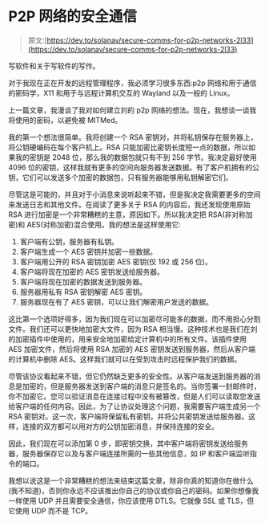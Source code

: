 # P2P 网络的安全通信

> 原文:[https://dev.to/solanav/secure-comms-for-p2p-networks-2l33](https://dev.to/solanav/secure-comms-for-p2p-networks-2l33)

写软件和关于写软件的写作。

对于我现在正在开发的远程管理程序，我必须学习很多东西:p2p 网络和用于通信的密码学，X11 和用于与远程计算机交互的 Wayland 以及一般的 Linux。

上一篇文章，我漫谈了我对如何建立刘的 p2p 网络的想法。现在，我想谈一谈我将使用的密码，以避免被 MITMed。

我的第一个想法很简单。我将创建一个 RSA 密钥对，并将私钥保存在服务器上，将公钥硬编码在每个客户机上。RSA 只能加密比密钥长度短一点的数据，所以如果我的密钥是 2048 位，那么我的数据包就只有不到 256 字节。我决定最好使用 4096 位的密钥，这样我就有更多的空间向服务器发送数据。有了客户机拥有的公钥，它们可以发送多个加密的数据包，只有服务器能够用私钥解密它们。

尽管这是可能的，并且对于小消息来说听起来不错，但是我决定我需要更多的空间来发送日志和其他文件。在阅读了更多关于 RSA 的内容后，我还发现使用原始 RSA 进行加密是一个非常糟糕的主意，原因如下。所以我决定把 RSA(非对称加密)和 AES(对称加密)混合使用。我的想法是这样使用它:

1.  客户端有公钥，服务器有私钥。
2.  客户端生成一个 AES 密钥并加密一些数据。
3.  客户端用公开的 RSA 密钥加密 AES 密钥(仅 192 或 256 位)。
4.  客户端将现在加密的 AES 密钥发送给服务器。
5.  客户端将现在加密的数据发送到服务器。
6.  服务器用私有 RSA 密钥解密 AES 密钥。
7.  服务器现在有了 AES 密钥，可以让我们解密用户发送的数据。

这比第一个选项好得多，因为我们现在可以加密尽可能多的数据，而不用担心分割文件。我们还可以更快地加密大文件，因为 RSA 相当慢。这种技术也是我们在刘的加密插件中使用的，用来安全地加密给定计算机中的所有文件。该插件使用 AES 加密文件，然后将使用 RSA 加密的 AES 密钥发送到服务器，然后从客户端的计算机中删除 AES。这样我们就可以在受到攻击时远程保护我们的数据。

尽管该协议看起来不错，但它仍然缺乏更多的安全性。从客户端发送到服务器的消息是加密的，但是服务器发送到客户端的消息只是签名的。当你签署一封邮件时，你不加密它。您可以验证消息在连接过程中没有被篡改，但是人们可以读取您发送给客户端的任何内容。因此，为了让协议处理这个问题，我需要客户端生成另一个 RSA 密钥对。这一次，客户端将保留私有密钥，并将公共密钥发送给服务器。这样，连接的双方都可以用对方的公钥加密消息，并保持连接的安全。

因此，我们现在可以添加第 0 步，即密钥交换，其中客户端将密钥发送给服务器，服务器保存它以及与客户端连接所需的一些其他信息，如 IP 和客户端监听指令的端口。

我想以说这是一个非常糟糕的想法来结束这篇文章，除非你真的知道你在做什么(我不知道)，否则你永远不应该推出你自己的协议或你自己的密码。如果你想像我一样使用 UDP 并且需要安全通信，你应该使用 DTLS。它就像 SSL 或 TLS，但它使用 UDP 而不是 TCP。